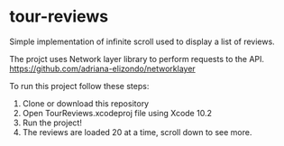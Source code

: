 # tour-reviews

Simple implementation of infinite scroll used to display a list of reviews.

The projct uses Network layer library to perform requests to the API.
https://github.com/adriana-elizondo/networklayer

To run this project follow these steps:
1. Clone or download this repository
2. Open TourReviews.xcodeproj file using Xcode 10.2
3. Run the project!
4. The reviews are loaded 20 at a time, scroll down to see more.

